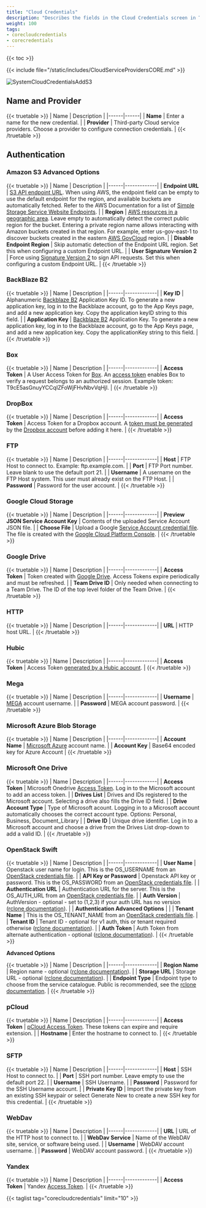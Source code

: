 ```yaml
---
title: "Cloud Credentials"
description: "Describes the fields in the Cloud Credentials screen in TrueNAS CORE."
weight: 100
tags:
- corecloudcredentials
- corecredentials
---
```


{{< toc >}}

{{< include file="/static/includes/CloudServiceProvidersCORE.md" >}}

![SystemCloudCredentialsAddS3](/images/CORE/12.0/SystemCloudCredentialsAddS3.png "Adding new Cloud Credential: S3")

## Name and Provider

{{< truetable >}}
| Name | Description |
|------|------|
| **Name** | Enter a name for the new credential. |
| **Provider** | Third-party Cloud service providers. Choose a provider to configure connection credentials. |
{{< /truetable >}}

## Authentication

### Amazon S3 Advanced Options

{{< truetable >}}
| Name | Description |
|------|-------------|
| **Endpoint URL** | [S3 API endpoint URL](https://docs.aws.amazon.com/AmazonS3/latest/dev/WebsiteEndpoints.html). When using AWS, the endpoint field can be empty to use the default endpoint for the region, and available buckets are automatically fetched. Refer to the AWS Documentation for a list of [Simple Storage Service Website Endpoints](https://docs.aws.amazon.com/general/latest/gr/rande.html#s3_website_region_endpoints%20%20target=). |
| **Region** | [AWS resources in a geographic area](https://docs.aws.amazon.com/general/latest/gr/rande-manage.html). Leave empty to automatically detect the correct public region for the bucket. Entering a private region name allows interacting with Amazon buckets created in that region. For example, enter us-gov-east-1 to discover buckets created in the eastern [AWS GovCloud](https://docs.aws.amazon.com/govcloud-us/latest/UserGuide/whatis.html) region. |
| **Disable Endpoint Region** | Skip automatic detection of the Endpoint URL region. Set this when configuring a custom Endpoint URL. |
| **User Signature Version 2** | Force using [Signature Version 2](https://docs.aws.amazon.com/general/latest/gr/signature-version-2.html) to sign API requests. Set this when configuring a custom Endpoint URL. |
{{< /truetable >}}

### BackBlaze B2

{{< truetable >}}
| Name | Description |
|------|-------------|
| **Key ID** | Alphanumeric [Backblaze B2](https://www.backblaze.com/b2/cloud-storage.html) Application Key ID. To generate a new application key, log in to the Backblaze account, go to the App Keys page, and add a new application key. Copy the application keyID string to this field. |
| **Application Key** | [Backblaze B2](https://www.backblaze.com/b2/cloud-storage.html) Application Key. To generate a new application key, log in to the Backblaze account, go to the App Keys page, and add a new application key. Copy the applicationKey string to this field. |
{{< /truetable >}}

### Box

{{< truetable >}}
| Name | Description |
|------|-------------|
| **Access Token** | A User Access Token for [Box](https://developer.box.com/). An [access token](https://developer.box.com/reference/) enables Box to verify a request belongs to an authorized session. Example token: T9cE5asGnuyYCCqIZFoWjFHvNbvVqHjl. |
{{< /truetable >}}

### DropBox

{{< truetable >}}
| Name | Description |
|------|-------------|
| **Access Token** | Access Token for a Dropbox account. A [token must be generated](https://dropbox.tech/developers/generate-an-access-token-for-your-own-account) by the [Dropbox account](https://www.dropbox.com/) before adding it here. |
{{< /truetable >}}

### FTP

{{< truetable >}}
| Name | Description |
|------|-------------|
| **Host** | FTP Host to connect to. Example: ftp.example.com. |
| **Port** | FTP Port number. Leave blank to use the default port 21. |
| **Username** | A username on the FTP Host system. This user must already exist on the FTP Host. |
| **Password** | Password for the user account. |
{{< /truetable >}}

### Google Cloud Storage

{{< truetable >}}
| Name | Description |
|------|-------------|
| **Preview JSON Service Account Key** | Contents of the uploaded Service Account JSON file. |
| **Choose File** | Upload a Google [Service Account credential file](https://rclone.org/googlecloudstorage/#service-account-support). The file is created with the [Google Cloud Platform Console](https://console.cloud.google.com/apis/credentials). |
{{< /truetable >}}

### Google Drive

{{< truetable >}}
| Name | Description |
|------|-------------|
| **Access Token** | Token created with [Google Drive](https://developers.google.com/drive/api/v3/about-auth). Access Tokens expire periodically and must be refreshed. |
| **Team Drive ID** | Only needed when connecting to a Team Drive. The ID of the top level folder of the Team Drive. |
{{< /truetable >}}

### HTTP

{{< truetable >}}
| Name | Description |
|------|-------------|
| **URL** | HTTP host URL. |
{{< /truetable >}}

### Hubic

{{< truetable >}}
| Name | Description |
|------|-------------|
| **Access Token** | Access Token [generated by a Hubic account](https://api.hubic.com/sandbox/). |
{{< /truetable >}}

### Mega

{{< truetable >}}
| Name | Description |
|------|-------------|
| **Username** | [MEGA](https://mega.nz/) account username. |
| **Password** | MEGA account password. |
{{< /truetable >}}

### Microsoft Azure Blob Storage

{{< truetable >}}
| Name | Description |
|------|-------------|
| **Account Name** | [Microsoft Azure](https://docs.microsoft.com/en-us/azure/storage/common/storage-create-storage-account) account name. |
| **Account Key** | Base64 encoded key for Azure Account |
{{< /truetable >}}

### Microsoft One Drive

{{< truetable >}}
| Name | Description |
|------|-------------|
| **Access Token** | Microsoft Onedrive [Access Token](https://docs.microsoft.com/en-us/onedrive/developer/rest-api/getting-started/authentication). Log in to the Microsoft account to add an access token. |
| **Drives List** | Drives and IDs registered to the Microsoft account. Selecting a drive also fills the Drive ID field. |
| **Drive Account Type** | Type of Microsoft acount. Logging in to a Microsoft account automatically chooses the correct account type.  Options: Personal, Business, Document_Library |
| **Drive ID** | Unique drive identifier. Log in to a Microsoft account and choose a drive from the Drives List drop-down to add a valid ID. |
{{< /truetable >}}

### OpenStack Swift

{{< truetable >}}
| Name | Description |
|------|-------------|
| **User Name** | Openstack user name for login. This is the OS_USERNAME from an [OpenStack credentials file](https://rclone.org/swift/#configuration-from-an-openstack-credentials-file). |
| **API Key or Password** | Openstack API key or password. This is the OS_PASSWORD from an [OpenStack credentials file](https://rclone.org/swift/#configuration-from-an-openstack-credentials-file). |
| **Authentication URL** | Authentication URL for the server. This is the OS_AUTH_URL from an [OpenStack credentials file](https://rclone.org/swift/#configuration-from-an-openstack-credentials-file). |
| **Auth Version** | AuthVersion - optional - set to (1,2,3) if your auth URL has no version ([rclone documentation](https://rclone.org/swift/#standard-options)). |
| **Authentication Advanced Options** |  |
| **Tenant Name** | This is the OS_TENANT_NAME from an [OpenStack credentials file](https://rclone.org/swift/#configuration-from-an-openstack-credentials-file). |
| **Tenant ID** | Tenant ID - optional for v1 auth, this or tenant required otherwise ([rclone documentation](https://rclone.org/swift/#standard-options)). |
| **Auth Token** | Auth Token from alternate authentication - optional ([rclone documentation](https://rclone.org/swift/#standard-options)). |
{{< /truetable >}}

**Advanced Options**

{{< truetable >}}
| Name | Description |
|------|-------------|
| **Region Name** | Region name - optional ([rclone documentation](https://rclone.org/swift/#standard-options)). |
| **Storage URL** | Storage URL - optional ([rclone documentation](https://rclone.org/swift/#standard-options)). |
| **Endpoint Type** | Endpoint type to choose from the service catalogue. Public is recommended, see the [rclone documentation](https://rclone.org/swift/#standard-options). |
{{< /truetable >}}

### pCloud

{{< truetable >}}
| Name | Description |
|------|-------------|
| **Access Token** | [pCloud Access Token](https://docs.pcloud.com/methods/intro/authentication.html). These tokens can expire and require extension. |
| **Hostname** | Enter the hostname to connect to. |
{{< /truetable >}}

### SFTP

{{< truetable >}}
| Name | Description |
|------|-------------|
| **Host** | SSH Host to connect to. |
| **Port** | SSH port number. Leave empty to use the default port 22. |
| **Username** | SSH Username. |
| **Password** | Password for the SSH Username account. |
| **Private Key ID** | Import the private key from an existing SSH keypair or select Generate New to create a new SSH key for this credential. |
{{< /truetable >}}

### WebDav

{{< truetable >}}
| Name | Description |
|------|-------------|
| **URL** | URL of the HTTP host to connect to. |
| **WebDav Service** | Name of the WebDAV site, service, or software being used. |
| **Username** | WebDAV account username. |
| **Password** | WebDAV account password. |
{{< /truetable >}}

### Yandex

{{< truetable >}}
| Name | Description |
|------|-------------|
| **Access Token** | Yandex [Access Token](https://yandex.com/dev/direct/doc/dg-v4/concepts/auth-token.html). |
{{< /truetable >}}

{{< taglist tag="corecloudcredentials" limit="10" >}}
